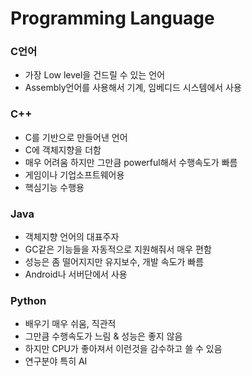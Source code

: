 # Programming Language

### C언어
- 가장 Low level을 건드릴 수 있는 언어
- Assembly언어를 사용해서 기계, 임베디드 시스템에서 사용

### C++
- C를 기반으로 만들어낸 언어
- C에 객체지향을 더함
- 매우 어려움 하지만 그만큼 powerful해서 수행속도가 빠름
- 게임이나 기업소프트웨어용
- 핵심기능 수행용

### Java
- 객체지향 언어의 대표주자
- GC같은 기능들을 자동적으로 지원해줘서 매우 편함
- 성능은 좀 떨어지지만 유지보수, 개발 속도가 빠름
- Android나 서버단에서 사용

### Python
- 배우기 매우 쉬움, 직관적
- 그만큼 수행속도가 느림 & 성능은 좋지 않음
- 하지만 CPU가 좋아져서 이런것을 감수하고 쓸 수 있음
- 연구분야 특히 AI
